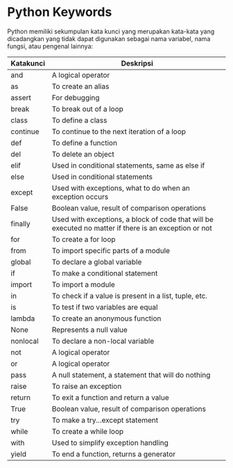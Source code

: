# Python Keywords

Python memiliki sekumpulan kata kunci yang merupakan kata-kata yang dicadangkan yang tidak dapat digunakan sebagai nama variabel, nama fungsi, atau pengenal lainnya:

| **Katakunci** | **Deskripsi**                                                                                         |
|---------------|-------------------------------------------------------------------------------------------------------|
| and           | A logical operator                                                                                    |
| as            | To create an alias                                                                                    |
| assert        | For debugging                                                                                         |
| break         | To break out of a loop                                                                                |
| class         | To define a class                                                                                     |
| continue      | To continue to the next iteration of a loop                                                           |
| def           | To define a function                                                                                  |
| del           | To delete an object                                                                                   |
| elif          | Used in conditional statements, same as else if                                                       |
| else          | Used in conditional statements                                                                        |
| except        | Used with exceptions, what to do when an exception occurs                                             |
| False         | Boolean value, result of comparison operations                                                        |
| finally       | Used with exceptions, a block of code that will be executed no matter if there is an exception or not |
| for           | To create a for loop                                                                                  |
| from          | To import specific parts of a module                                                                  |
| global        | To declare a global variable                                                                          |
| if            | To make a conditional statement                                                                       |
| import        | To import a module                                                                                    |
| in            | To check if a value is present in a list, tuple, etc.                                                 |
| is            | To test if two variables are equal                                                                    |
| lambda        | To create an anonymous function                                                                       |
| None          | Represents a null value                                                                               |
| nonlocal      | To declare a non-local variable                                                                       |
| not           | A logical operator                                                                                    |
| or            | A logical operator                                                                                    |
| pass          | A null statement, a statement that will do nothing                                                    |
| raise         | To raise an exception                                                                                 |
| return        | To exit a function and return a value                                                                 |
| True          | Boolean value, result of comparison operations                                                        |
| try           | To make a try...except statement                                                                      |
| while         | To create a while loop                                                                                |
| with          | Used to simplify exception handling                                                                   |
| yield         | To end a function, returns a generator                                                                |
